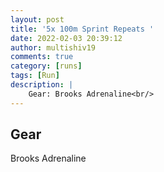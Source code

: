 ```yaml
---
layout: post
title: '5x 100m Sprint Repeats '
date: 2022-02-03 20:39:12
author: multishiv19
comments: true
category: [runs]
tags: [Run]
description: |
    Gear: Brooks Adrenaline<br/>
---
```


## Gear
Brooks Adrenaline



<div width='100%' class='strava-embed-placeholder' data-embed-type='activity' data-embed-id='6623805812'></div>
<script src='https://strava-embeds.com/embed.js'></script>
